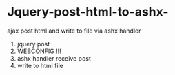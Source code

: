 # Jquery-post-html-to-ashx-
ajax post html and write to file via ashx handler


1) jquery post <br>
2) WEBCONFIG !!! <httpRuntime requestValidationMode="2.0" /> <br>
3) ashx handler receive post <br>
4) write to html file 
